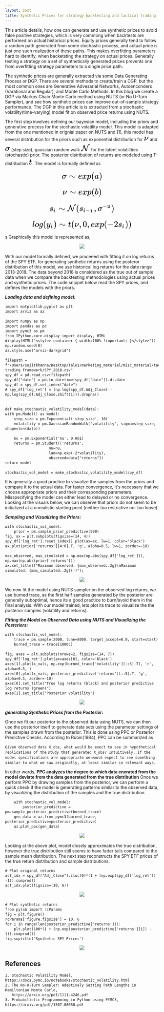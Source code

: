 ```yaml
---
layout: post
title: Synthetic Prices for strategy backtesting and tactical trading
---
```


This article details, how one can generate and use synthetic prices to avoid false positive strategies, which is very commong when backtests are performed on actual historical prices. Equity prices generally tend to follow a random path generated from some stochastic process, and actual price is just one such realization of these paths. This makes overfitting parameters hard to identify, when backetsting the strategy on actual prices. Generally testing a strategy on a set of synthetically generated prices prevents one from overfitting strategy parameters to a single price path. 

The synthetic prices are generally extracted via some Data Generating Process or DGP. There are several methods to create/train a DGP, but the most common ones are Generative Advesarial Networks, Autoenconders (Varational and Regular), and Monte Carlo Methods. In this blog we create a DGP via Markov Chain Monte Carlo method using NUTS (or No U-Turn Sampler), and see how synthetic prices can improve out-of-sample strategy performance. The DGP in this article is is extracted from a stochastic volatility(time-varying) model fit on observed price returns using NUTS.

The first step involves defining our bayesian model, including the priors and generative process for the stochastic volatility model. This model is adapted from the one mentioned in orignial paper on NUTS and [1], this model has several distribution for the priors such as exponential distribution for <!-- $\nu$ --> <img style="transform: translateY(0.25em);" src="../svg/ugoBluQfTa.svg"/> and <!-- $\sigma$ --> <img style="transform: translateY(0.25em);" src="../svg/gpiPAzINaV.svg"/> (step size), gaussian random walk <!-- $\mathcal{N}$ --> <img style="transform: translateY(0.25em);" src="../svg/OnDwaYF0q7.svg"/> for the latent volatilities (stochastic) prior. The posterior distribution of returns are modeled using T-distribution <!-- $t$ --> <img style="transform: translateY(0.25em);" src="../svg/DNUlVb8IYt.svg"/>. The model is formally defined as <br/>

<!-- $\sigma \sim exp(a)$ --> <p align="center"><img  style="transform: translateY(0.25em);" src="../svg/F1w77g6nis.svg"/></p>
<!-- $\nu \sim exp(b)$ --> <p align="center"><img style="transform: translateY(0.25em);" src="../svg/7K86ZgtUlH.svg"/></p>
<!-- $s_{i} \sim \mathcal{N( s_{i-1}, \sigma^{-2})}$ --> <p align="center"><img style="transform: translateY(0.25em);" src="../svg/taaq159L8J.svg"/></p>

<!-- $log(y_{i}) \sim t(\nu, 0, exp(-2s_{i}))$ --><p align="center"> <img style="transform: translateY(0.25em);" src="../svg/ATfaCOQF8Q.svg"/></p>
s
Graphically this model is represented as, </br>

<p align="center"><img src="https://user-images.githubusercontent.com/71300644/93732430-4c7f3b80-fb9f-11ea-8a80-e36d7fb4a89c.png" height="200"></p>

With our model formally defined, we proceeed with fitting it on log returns of the SPY ETF, for generating synthetic returns using the posteror distribution of this model, we use historical log returns for the date range 2013-2018. The data beyond 2018 is considered as the true out of sample data when we compare the backtesting methodologies using actual prices and synthetic prices.
The code snippet below read the SPY prices, and defines the models with the priors.

***Loading data and defining model:***

    import matplotlib.pyplot as plt
    import arviz as az

    import numpy as np
    import pandas as pd
    import pymc3 as pm
    from IPython.core.display import display, HTML
    display(HTML("<style>.container { width:100% !important; }</style>"))
    np.random.seed(0)
    az.style.use("arviz-darkgrid")

    filepath = f"/Users/sujitkhanna/Desktop/Talos/marketing_material/misc_material/tactical trading framework/SPY_2018.csv"
    spy_df = pd.read_csv(filepath)
    spy_df["date"] = pd.to_datetime(spy_df["date"]).dt.date
    spy_df = spy_df.set_index("date")
    # spy_df['log_ret'] = (np.log(spy_df.Adj_Close) - np.log(spy_df.Adj_Close.shift(1))).dropna()


    def make_stochastic_volatility_model(data):
    with pm.Model() as model:
        step_size = pm.Exponential('step_size', 10)
        volatility = pm.GaussianRandomWalk('volatility', sigma=step_size, shape=len(data))
        
        nu = pm.Exponential('nu', 0.001)
        returns = pm.StudentT('returns',
                        nu=nu,
                        lam=np.exp(-2*volatility),
                        observed=data["returns"])
    return model

    stochastic_vol_model = make_stochastic_volatility_model(spy_df)

It is generally a good practice to visualize the samples from the priors and compare it to the actual data. For faster convergence, it's necessary that we choose appropriate priors and their corresponding parameters. Misspecifying the model can either lead to delayed or no convergence. Looking at the visuals below, we can observe that priors do not seem to be initialized at a unrealistic starting point (neither too restrictive nor too loose).

***Sampling and Visualizing the Priors:***

    with stochastic_vol_model:
        prior = pm.sample_prior_predictive(500)
    fig, ax = plt.subplots(figsize=(14, 4))
    spy_df['log_ret'].reset_index().plot(ax=ax, lw=1, color='black')
    ax.plot(prior['returns'][4:6].T, 'g', alpha=0.5, lw=1, zorder=-10)

    max_observed, max_simulated = np.max(np.abs(spy_df['log_ret'])), np.max(np.abs(prior['returns']))
    ax.set_title(f"Maximum observed: {max_observed:.2g}\nMaximum simulated: {max_simulated:.2g}(!)");

<p align="center"><img src="https://user-images.githubusercontent.com/71300644/93733376-1fcd2300-fba3-11ea-8b70-13a8bb60d4a9.png" height="200"></p>

We now fit the model using NUTS sampler on the observed log returns, we use burned trace, as the first half samples generated by the posterior are generally suboptimal, hence its a good practice to burn/avoid them in the final analysis. With our model trained, lets plot its trace to visualize the the posterior samples (volatility and returns).

***Fitting the Model on Observed Data using NUTS and Visualizing the Posteriors:***

    with stochastic_vol_model:
        trace = pm.sample(2000, tune=8000, target_accept=0.9, start=start)
        burned_trace = trace[1000:]

    fig, axes = plt.subplots(nrows=2, figsize=(14, 7))
    spy_df['log_ret'].plot(ax=axes[0], color='black')
    axes[1].plot(x_vals, np.exp(burned_trace['volatility'][::5].T), 'r', alpha=0.5, )
    axes[0].plot(x_vals, posterior_predictive['returns'][::5].T, 'g', alpha=0.5, zorder=-10)
    axes[0].set_title("True log returns (black) and posterior predictive log returns (green)")
    axes[1].set_title("Posterior volatility")


<p align="center"><img src="https://user-images.githubusercontent.com/71300644/93793078-58511900-fc04-11ea-9f27-dc0b094ccfbd.png"></p>

***generating Synthetic Prices from the Posterior:***

Once we fit our posterior to the observed data using NUTS, we can then use the posterior itself to generate data sets using the parameter settings of the samples drawn from the posterior. This is done using PPC or Posterior Predictive Checks. According to Rubin(1984), PPC can be summarized as </br>

```Given observed data X_obs, what would be exect to see in hypothetical replications of the```
```study that generated X_obs? Intuitively, if the model specifications are appropriate we```
```would expect to see something similar to what we saw originally, at least similar in relevant ways. ```

In other words,
**PPC analyzes the degree to which data enerated from the model deviate from the data generated from the true distribution**
Once we perform PPC by drawing samples from the posterior, we can perform a quick check if the model is generating patterns similar to the observed data, by visualizing the distribution of the samples and the true distribution.
```
    with stochastic_vol_model:
        posterior_predictive = pm.sample_posterior_predictive(burned_trace)
    gen_data = az.from_pymc3(burned_trace, posterior_predictive=posterior_predictive)
    az.plot_ppc(gen_data)
```

<p align="center"><img src="https://user-images.githubusercontent.com/71300644/93793906-6eaba480-fc05-11ea-86c6-08aa642aa320.png"></p>

Looking at the above plot, model closely approximates the true distribution, however the true distribution still seems to have fatter tails compared to the sample mean distribution. The next step reconstructs the SPY ETF prices of the true return distribution and sample distributions.
```
# Plot original returns 
act_idx = spy_df["Adj_Close"].iloc[0]*(1 + (np.exp(spy_df['log_ret']) -1)).cumprod()
act_idx.plot(figsize=(10, 6))
```
<p align="center"><img src="https://user-images.githubusercontent.com/71300644/93795165-0231a500-fc07-11ea-9457-8bb7bae547ca.png"></p>

```
# Plot synthetic returns 
from pylab import rcParams
fig = plt.figure()
rcParams['figure.figsize'] = 10, 6
for i in range(len(posterior_predictive['returns'])):
    plt.plot(100*(1 + (np.exp(posterior_predictive['returns'][i]) - 1)).cumprod())
fig.suptitle('Synthetic SPY Prices')
```

<p align="center"><img src="https://user-images.githubusercontent.com/71300644/93795337-3d33d880-fc07-11ea-84ed-b5fe9295dd63.png"></p>


## References ##
    1. Stochastic Volatility Model, https://docs.pymc.io/notebooks/stochastic_volatility.html
    2. The No-U-Turn Sampler: Adaptively Setting Path Lengths in Hamiltonian Monte Carlo,
       https://arxiv.org/pdf/1111.4246.pdf
    3. Probabilistic Programmming in Python using PYMC3, https://arxiv.org/pdf/1507.08050.pdf

